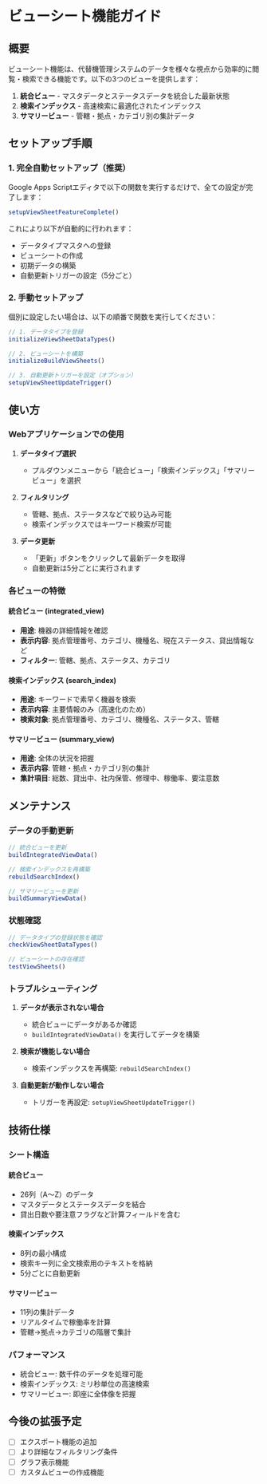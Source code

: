 # ビューシート機能ガイド

## 概要

ビューシート機能は、代替機管理システムのデータを様々な視点から効率的に閲覧・検索できる機能です。以下の3つのビューを提供します：

1. **統合ビュー** - マスタデータとステータスデータを統合した最新状態
2. **検索インデックス** - 高速検索に最適化されたインデックス
3. **サマリービュー** - 管轄・拠点・カテゴリ別の集計データ

## セットアップ手順

### 1. 完全自動セットアップ（推奨）

Google Apps Scriptエディタで以下の関数を実行するだけで、全ての設定が完了します：

```javascript
setupViewSheetFeatureComplete()
```

これにより以下が自動的に行われます：
- データタイプマスタへの登録
- ビューシートの作成
- 初期データの構築
- 自動更新トリガーの設定（5分ごと）

### 2. 手動セットアップ

個別に設定したい場合は、以下の順番で関数を実行してください：

```javascript
// 1. データタイプを登録
initializeViewSheetDataTypes()

// 2. ビューシートを構築
initializeBuildViewSheets()

// 3. 自動更新トリガーを設定（オプション）
setupViewSheetUpdateTrigger()
```

## 使い方

### Webアプリケーションでの使用

1. **データタイプ選択**
   - プルダウンメニューから「統合ビュー」「検索インデックス」「サマリービュー」を選択

2. **フィルタリング**
   - 管轄、拠点、ステータスなどで絞り込み可能
   - 検索インデックスではキーワード検索が可能

3. **データ更新**
   - 「更新」ボタンをクリックして最新データを取得
   - 自動更新は5分ごとに実行されます

### 各ビューの特徴

#### 統合ビュー (integrated_view)
- **用途**: 機器の詳細情報を確認
- **表示内容**: 拠点管理番号、カテゴリ、機種名、現在ステータス、貸出情報など
- **フィルター**: 管轄、拠点、ステータス、カテゴリ

#### 検索インデックス (search_index)
- **用途**: キーワードで素早く機器を検索
- **表示内容**: 主要情報のみ（高速化のため）
- **検索対象**: 拠点管理番号、カテゴリ、機種名、ステータス、管轄

#### サマリービュー (summary_view)
- **用途**: 全体の状況を把握
- **表示内容**: 管轄・拠点・カテゴリ別の集計
- **集計項目**: 総数、貸出中、社内保管、修理中、稼働率、要注意数

## メンテナンス

### データの手動更新

```javascript
// 統合ビューを更新
buildIntegratedViewData()

// 検索インデックスを再構築
rebuildSearchIndex()

// サマリービューを更新
buildSummaryViewData()
```

### 状態確認

```javascript
// データタイプの登録状態を確認
checkViewSheetDataTypes()

// ビューシートの存在確認
testViewSheets()
```

### トラブルシューティング

1. **データが表示されない場合**
   - 統合ビューにデータがあるか確認
   - `buildIntegratedViewData()` を実行してデータを構築

2. **検索が機能しない場合**
   - 検索インデックスを再構築: `rebuildSearchIndex()`

3. **自動更新が動作しない場合**
   - トリガーを再設定: `setupViewSheetUpdateTrigger()`

## 技術仕様

### シート構造

#### 統合ビュー
- 26列（A〜Z）のデータ
- マスタデータとステータスデータを結合
- 貸出日数や要注意フラグなど計算フィールドを含む

#### 検索インデックス
- 8列の最小構成
- 検索キー列に全文検索用のテキストを格納
- 5分ごとに自動更新

#### サマリービュー
- 11列の集計データ
- リアルタイムで稼働率を計算
- 管轄→拠点→カテゴリの階層で集計

### パフォーマンス

- 統合ビュー: 数千件のデータを処理可能
- 検索インデックス: ミリ秒単位の高速検索
- サマリービュー: 即座に全体像を把握

## 今後の拡張予定

- [ ] エクスポート機能の追加
- [ ] より詳細なフィルタリング条件
- [ ] グラフ表示機能
- [ ] カスタムビューの作成機能
